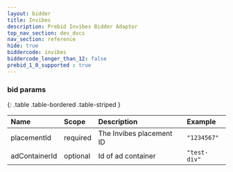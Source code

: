 ```yaml
---
layout: bidder
title: Invibes
description: Prebid Invibes Bidder Adaptor
top_nav_section: dev_docs
nav_section: reference
hide: true
biddercode: invibes
biddercode_longer_than_12: false
prebid_1_0_supported : true
---
```


### bid params

{: .table .table-bordered .table-striped } 

| Name           | Scope    | Description                                | Example                                            |
| :------------- | :------- | :----------------------------------------- | :------------------------------------------------- |
| placementId    | required | The Invibes placement ID                   | `"1234567"`                                        |
| adContainerId  | optional | Id of ad container                         | `"test-div"`                                       |
